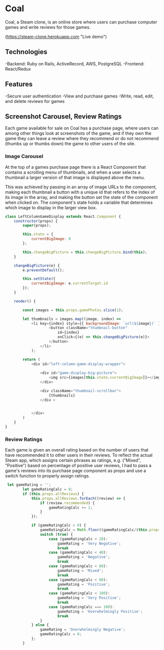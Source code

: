 
# Coal

Coal, a Steam clone, is an online store where users can purchase computer games and write reviews for those games.

(https://steam-clone.herokuapp.com "Live demo")


## Technologies

-Backend: Ruby on Rails, ActiveRecord, AWS, PostgreSQL
-Frontend: React/Redux

## Features

-Secure user authentication
-View and purchase games
-Write, read, edit, and delete reviews for games

## Screenshot Carousel, Review Ratings

Each game available for sale on Coal has a purchase page, where users can
among other things look at screenshots of the game, and if they own the game they can leave a review where they recommend or do not recommend (thumbs up or thumbs down) the game to other users of the site.

### Image Carousel

At the top of a games purchase page there is a React Component that contains a scrolling menu of thumbnails, and when a user selects a thumbnail a larger version of that image is displayed above the menu.

This was achieved by passing in an array of image URLs to the component, making each thumbnail a button with a unique id that refers to the index of its image in the array, and making the button set the state of the component when clicked on. The component's state holds a variable that determines which image to display in the larger view box.

```javascript
class LeftColumnGameDisplay extends React.Component {
    constructor(props) {
        super(props);

        this.state = {
            currentBigImage: 0
        };

        this.changeBigPicture = this.changeBigPicture.bind(this);
    }

    changeBigPicture(e) {
        e.preventDefault();

        this.setState({
            currentBigImage: e.currentTarget.id
        });
    }

    render() {

        const images = this.props.gamePhotos.slice(1);

        let thumbnails = images.map((image, index) => 
            <li key={index} style={{ backgroundImage: `url(${image})` }}>
                    <button className="thumbnail-button"
                        id={index}
                        onClick={(e) => this.changeBigPicture(e)}>
                    </button>
                </li>
            );

        return (
            <div id="left-column-game-display-wrapper">
                
                <div id="game-display-big-picture">
                    <img src={images[this.state.currentBigImage]}></img>
                </div>

                <div className="thumbnail-scrollbar">
                    {thumbnails}
                </div >

                
            </div>
        )
    }
}
```


### Review Ratings

Each game is given an overall rating based on the number of users that have recommended it to other users in their reviews. To reflect the actual Steam app, which assigns certain phrases as ratings, e.g. ("Mixed", "Positive") based on percentage of positive user reviews, I had to pass a game's reviews into its purchase page component as props and use a switch function to properly assign ratings.

```javascript
 let gameRating = '';
        let gameRatingCalc = 0;
        if (this.props.allReviews) {
            this.props.allReviews.forEach((review) => {
                if (review.recommended) {
                    gameRatingCalc += 1;
                } 
            });

            if (gameRatingCalc > 0) {
                gameRatingCalc = Math.floor((gameRatingCalc/(this.props.allReviews.length) * 100));
                switch (true) {
                    case (gameRatingCalc < 20):
                        gameRating = 'Very Negative';
                        break
                    case (gameRatingCalc < 40):
                        gameRating = 'Negative';
                        break
                    case (gameRatingCalc < 60):
                        gameRating = 'Mixed';
                        break
                    case (gameRatingCalc < 80):
                        gameRating = 'Positive';
                        break
                    case (gameRatingCalc < 100):
                        gameRating = 'Very Positive';
                        break
                    case (gameRatingCalc === 100):
                        gameRating = 'Overwhelmingly Positive';
                        break
                } 
            } else {
                gameRating = 'Overwhelmingly Negative';
                gameRatingCalc = 0;
            };
        }
```


